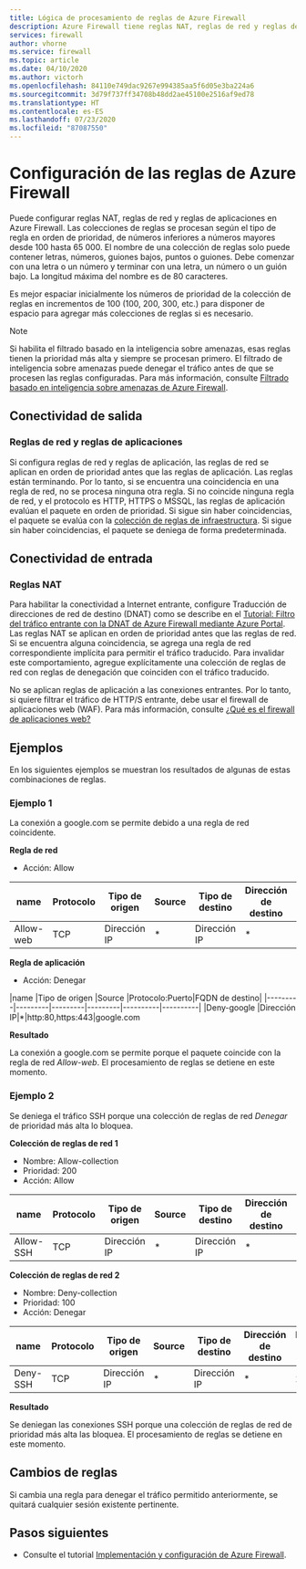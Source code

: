 ```yaml
---
title: Lógica de procesamiento de reglas de Azure Firewall
description: Azure Firewall tiene reglas NAT, reglas de red y reglas de aplicaciones. Las reglas se procesan en función del tipo de regla.
services: firewall
author: vhorne
ms.service: firewall
ms.topic: article
ms.date: 04/10/2020
ms.author: victorh
ms.openlocfilehash: 84110e749dac9267e994385aa5f6d05e3ba224a6
ms.sourcegitcommit: 3d79f737ff34708b48dd2ae45100e2516af9ed78
ms.translationtype: HT
ms.contentlocale: es-ES
ms.lasthandoff: 07/23/2020
ms.locfileid: "87087550"
---
```

# <a name="configure-azure-firewall-rules"></a>Configuración de las reglas de Azure Firewall
Puede configurar reglas NAT, reglas de red y reglas de aplicaciones en Azure Firewall. Las colecciones de reglas se procesan según el tipo de regla en orden de prioridad, de números inferiores a números mayores desde 100 hasta 65 000. El nombre de una colección de reglas solo puede contener letras, números, guiones bajos, puntos o guiones. Debe comenzar con una letra o un número y terminar con una letra, un número o un guión bajo. La longitud máxima del nombre es de 80 caracteres.

Es mejor espaciar inicialmente los números de prioridad de la colección de reglas en incrementos de 100 (100, 200, 300, etc.) para disponer de espacio para agregar más colecciones de reglas si es necesario.

> [!NOTE]
> Si habilita el filtrado basado en la inteligencia sobre amenazas, esas reglas tienen la prioridad más alta y siempre se procesan primero. El filtrado de inteligencia sobre amenazas puede denegar el tráfico antes de que se procesen las reglas configuradas. Para más información, consulte [Filtrado basado en inteligencia sobre amenazas de Azure Firewall](threat-intel.md).

## <a name="outbound-connectivity"></a>Conectividad de salida

### <a name="network-rules-and-applications-rules"></a>Reglas de red y reglas de aplicaciones

Si configura reglas de red y reglas de aplicación, las reglas de red se aplican en orden de prioridad antes que las reglas de aplicación. Las reglas están terminando. Por lo tanto, si se encuentra una coincidencia en una regla de red, no se procesa ninguna otra regla.  Si no coincide ninguna regla de red, y el protocolo es HTTP, HTTPS o MSSQL, las reglas de aplicación evalúan el paquete en orden de prioridad. Si sigue sin haber coincidencias, el paquete se evalúa con la [colección de reglas de infraestructura](infrastructure-fqdns.md). Si sigue sin haber coincidencias, el paquete se deniega de forma predeterminada.

## <a name="inbound-connectivity"></a>Conectividad de entrada

### <a name="nat-rules"></a>Reglas NAT

Para habilitar la conectividad a Internet entrante, configure Traducción de direcciones de red de destino (DNAT) como se describe en el [Tutorial: Filtro del tráfico entrante con la DNAT de Azure Firewall mediante Azure Portal](tutorial-firewall-dnat.md). Las reglas NAT se aplican en orden de prioridad antes que las reglas de red. Si se encuentra alguna coincidencia, se agrega una regla de red correspondiente implícita para permitir el tráfico traducido. Para invalidar este comportamiento, agregue explícitamente una colección de reglas de red con reglas de denegación que coinciden con el tráfico traducido.

No se aplican reglas de aplicación a las conexiones entrantes. Por lo tanto, si quiere filtrar el tráfico de HTTP/S entrante, debe usar el firewall de aplicaciones web (WAF). Para más información, consulte [¿Qué es el firewall de aplicaciones web?](../web-application-firewall/overview.md)

## <a name="examples"></a>Ejemplos

En los siguientes ejemplos se muestran los resultados de algunas de estas combinaciones de reglas.

### <a name="example-1"></a>Ejemplo 1

La conexión a google.com se permite debido a una regla de red coincidente.

**Regla de red**

- Acción: Allow


|name  |Protocolo  |Tipo de origen  |Source  |Tipo de destino  |Dirección de destino  |Puertos de destino|
|---------|---------|---------|---------|----------|----------|--------|
|Allow-web     |TCP|Dirección IP|*|Dirección IP|*|80 443

**Regla de aplicación**

- Acción: Denegar

|name  |Tipo de origen  |Source  |Protocolo:Puerto|FQDN de destino|
|---------|---------|---------|---------|----------|----------|
|Deny-google     |Dirección IP|*|http:80,https:443|google.com

**Resultado**

La conexión a google.com se permite porque el paquete coincide con la regla de red *Allow-web*. El procesamiento de reglas se detiene en este momento.

### <a name="example-2"></a>Ejemplo 2

Se deniega el tráfico SSH porque una colección de reglas de red *Denegar* de prioridad más alta lo bloquea.

**Colección de reglas de red 1**

- Nombre: Allow-collection
- Prioridad: 200
- Acción: Allow

|name  |Protocolo  |Tipo de origen  |Source  |Tipo de destino  |Dirección de destino  |Puertos de destino|
|---------|---------|---------|---------|----------|----------|--------|
|Allow-SSH     |TCP|Dirección IP|*|Dirección IP|*|22

**Colección de reglas de red 2**

- Nombre: Deny-collection
- Prioridad: 100
- Acción: Denegar

|name  |Protocolo  |Tipo de origen  |Source  |Tipo de destino  |Dirección de destino  |Puertos de destino|
|---------|---------|---------|---------|----------|----------|--------|
|Deny-SSH     |TCP|Dirección IP|*|Dirección IP|*|22

**Resultado**

Se deniegan las conexiones SSH porque una colección de reglas de red de prioridad más alta las bloquea. El procesamiento de reglas se detiene en este momento.

## <a name="rule-changes"></a>Cambios de reglas

Si cambia una regla para denegar el tráfico permitido anteriormente, se quitará cualquier sesión existente pertinente.

## <a name="next-steps"></a>Pasos siguientes

- Consulte el tutorial [Implementación y configuración de Azure Firewall](tutorial-firewall-deploy-portal.md).